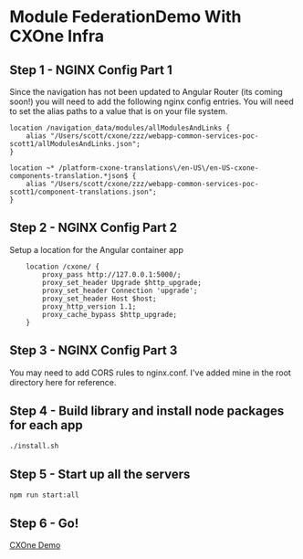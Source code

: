 # Module FederationDemo With CXOne Infra

## Step 1 - NGINX Config Part 1
Since the navigation has not been updated to Angular Router (its coming soon!) you will need to add the following nginx config entries.
You will need to set the alias paths to a value that is on your file system.

```
location /navigation_data/modules/allModulesAndLinks {
    alias "/Users/scott/cxone/zzz/webapp-common-services-poc-scott1/allModulesAndLinks.json";
}
```

```
location ~* /platform-cxone-translations\/en-US\/en-US-cxone-components-translation.*json$ {
    alias "/Users/scott/cxone/zzz/webapp-common-services-poc-scott1/component-translations.json";
}
```

## Step 2 - NGINX Config Part 2
Setup a location for the Angular container app
```
    location /cxone/ {
        proxy_pass http://127.0.0.1:5000/;
        proxy_set_header Upgrade $http_upgrade;
        proxy_set_header Connection 'upgrade';
        proxy_set_header Host $host;
        proxy_http_version 1.1;
        proxy_cache_bypass $http_upgrade;
    }
```

## Step 3 - NGINX Config Part 3
You may need to add CORS rules to nginx.conf.  I've added mine in the root directory here for reference.

## Step 4 - Build library and install node packages for each app
```
./install.sh
```

## Step 5 - Start up all the servers
```
npm run start:all
```

## Step 6 - Go!
[CXOne Demo](http://na1.dev.localhost:8080/cxone/)







